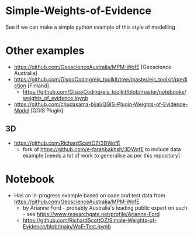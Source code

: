 # Simple-Weights-of-Evidence
See if we can make a simple python example of this style of modelling

# Other examples
- https://github.com/GeoscienceAustralia/MPM-WofE [Geoscience Australia]
- https://github.com/GispoCoding/eis_toolkit/tree/master/eis_toolkit/prediction [Finland]
	- https://github.com/GispoCoding/eis_toolkit/blob/master/notebooks/weights_of_evidence.ipynb
- https://github.com/chudasama-bijal/QGIS-Plugin-Weights-of-Evidence-Model [QGIS Plugin]

## 3D
- https://github.com/RichardScottOZ/3DWofE
	- fork of https://github.com/e-farahbakhsh/3DWofE to include data example [needs a lot of work to generalise as per this repository]
	

# Notebook
- Has an in-progress example based on code and test data from https://github.com/GeoscienceAustralia/MPM-WofE 
	- by Arianne Ford - probably Australia's leading public expert on such - see https://www.researchgate.net/profile/Arianne-Ford
	- https://github.com/RichardScottOZ/Simple-Weights-of-Evidence/blob/main/WoE-Test.ipynb
	
